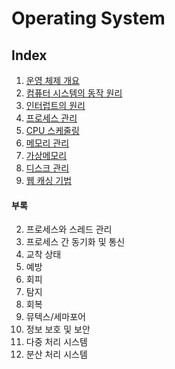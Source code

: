 # Operating System

## Index

1. [운영 체제 개요](folder/운영체제개요.md)
2. [컴퓨터 시스템의 동작 원리](folder/컴퓨터시스템의동작원리.md)
3. [인터럽트의 원리](folder/인터럽트의원리.md)
4. [프로세스 관리](folder/프로세스관리.md)
5. [CPU 스케줄링](folder/CPU스케줄링.md)
6. [메모리 관리](folder/메모리관리.md)
7. [가상메모리](folder/가상메모리.md)
8. [디스크 관리](folder/디스크관리.md)
9. [웹 캐싱 기법](folder/웹캐싱기법.md)




#### 부록
2. 프로세스와 스레드 관리
3. 프로세스 간 동기화 및 통신
4. 교착 상태
  1. 예방
  2. 회피
  3. 탐지
  4. 회복
5. 뮤텍스/세마포어
6. 정보 보호 및 보안
7. 다중 처리 시스템
8.  분산 처리 시스템